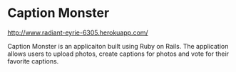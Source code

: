 <h1>
  Caption Monster
</h1>

http://www.radiant-eyrie-6305.herokuapp.com/

Caption Monster is an applicaiton built using Ruby on Rails. The application allows users to upload photos, create captions for photos and vote for their favorite captions.
